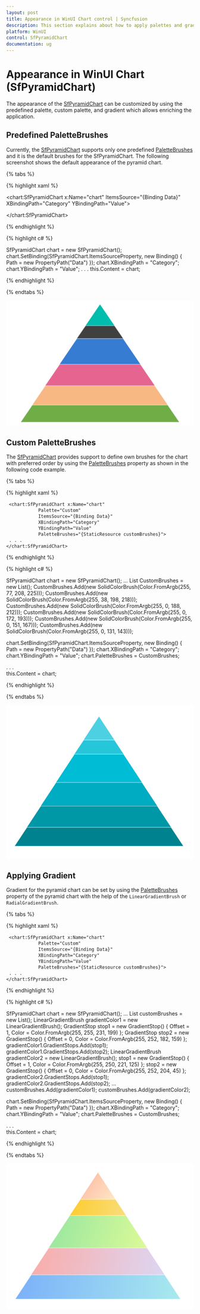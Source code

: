 ```yaml
---
layout: post
title: Appearance in WinUI Chart control | Syncfusion
description: This section explains about how to apply palettes and gradient in the Syncfusion WinUI Chart(SfPyramidChart) control.
platform: WinUI
control: SfPyramidChart
documentation: ug
---
```


# Appearance in WinUI Chart (SfPyramidChart)

The appearance of the [SfPyramidChart](https://help.syncfusion.com/cr/winui/Syncfusion.UI.Xaml.Charts.SfPyramidChart.html) can be customized by using the predefined palette, custom palette, and gradient which allows enriching the application.

## Predefined PaletteBrushes

Currently, the [SfPyramidChart](https://help.syncfusion.com/cr/winui/Syncfusion.UI.Xaml.Charts.SfPyramidChart.html) supports only one predefined [PaletteBrushes]() and it is the default brushes for the SfPyramidChart. The following screenshot shows the default appearance of the pyramid chart.

{% tabs %}

{% highlight xaml %}

<chart:SfPyramidChart x:Name="chart" 
                ItemsSource="{Binding Data}" 
                XBindingPath="Category"
                YBindingPath="Value">

</chart:SfPyramidChart>

{% endhighlight %}

{% highlight c# %}

SfPyramidChart chart = new SfPyramidChart();
chart.SetBinding(SfPyramidChart.ItemsSourceProperty, new Binding() { Path = new PropertyPath("Data") });
chart.XBindingPath = "Category";
chart.YBindingPath = "Value";
. . .
this.Content = chart;

{% endhighlight %}

{% endtabs %}

![Predefined palette in WinUI Chart](Appearance_images/WinUI_chart_predefined_palette.png)

## Custom PaletteBrushes

The [SfPyramidChart](https://help.syncfusion.com/cr/winui/Syncfusion.UI.Xaml.Charts.SfPyramidChart.html) provides support to define own brushes for the chart with preferred order by using the [PaletteBrushes]() property as shown in the following code example.

{% tabs %}

{% highlight xaml %}

<Grid>
    <Grid.Resources>
        <BrushCollection x:Key="customBrushes">
            <SolidColorBrush Color="#4dd0e1"/>
            <SolidColorBrush Color="#26c6da"/>
            <SolidColorBrush Color="#00bcd4"/>
            <SolidColorBrush Color="#00acc1"/>
            <SolidColorBrush Color="#0097a7"/>
            <SolidColorBrush Color="#00838f"/>
        </BrushCollection>
    </Grid.Resources>

     <chart:SfPyramidChart x:Name="chart" 
                Palette="Custom" 
                ItemsSource="{Binding Data}" 
                XBindingPath="Category"
                YBindingPath="Value"
                PaletteBrushes="{StaticResource customBrushes}">
     . . .
    </chart:SfPyramidChart>
</Grid>
{% endhighlight %}

{% highlight c# %}

SfPyramidChart chart = new SfPyramidChart();
...
List<Brush> CustomBrushes = new List<Brush>();
CustomBrushes.Add(new SolidColorBrush(Color.FromArgb(255, 77, 208, 225)));
CustomBrushes.Add(new SolidColorBrush(Color.FromArgb(255, 38, 198, 218)));
CustomBrushes.Add(new SolidColorBrush(Color.FromArgb(255, 0, 188, 212)));
CustomBrushes.Add(new SolidColorBrush(Color.FromArgb(255, 0, 172, 193)));
CustomBrushes.Add(new SolidColorBrush(Color.FromArgb(255, 0, 151, 167)));
CustomBrushes.Add(new SolidColorBrush(Color.FromArgb(255, 0, 131, 143)));

chart.SetBinding(SfPyramidChart.ItemsSourceProperty, new Binding() { Path = new PropertyPath("Data") });
chart.XBindingPath = "Category";
chart.YBindingPath = "Value";
chart.PaletteBrushes = CustomBrushes;

. . .            
this.Content = chart;

{% endhighlight %}

{% endtabs %}

![Custom palette in WinUI Chart](Appearance_images/WinUI_chart_custom_palette.png)

## Applying Gradient

Gradient for the pyramid chart can be set by using the [PaletteBrushes]() property of the pyramid chart with the help of the `LinearGradientBrush` or `RadialGradientBrush`.

{% tabs %}

{% highlight xaml %}

<Grid>
    <Grid.Resources>
        <BrushCollection x:Key="customBrushes">
            <LinearGradientBrush>
                    <GradientStop Offset="1" Color="#FFE7C7" />
                    <GradientStop Offset="0" Color="#FCB69F" />
                </LinearGradientBrush>
                <LinearGradientBrush>
                    <GradientStop Offset="1" Color="#fadd7d" />
                    <GradientStop Offset="0" Color="#fccc2d" />
                </LinearGradientBrush>
                <LinearGradientBrush>
                    <GradientStop Offset="1" Color="#DCFA97" />
                    <GradientStop Offset="0" Color="#96E6A1" />
                </LinearGradientBrush>
                <LinearGradientBrush>
                    <GradientStop Offset="1" Color="#DDD6F3" />
                    <GradientStop Offset="0" Color="#FAACA8" />
                </LinearGradientBrush>
                <LinearGradientBrush>
                    <GradientStop Offset="1" Color="#A8EAEE" />
                    <GradientStop Offset="0" Color="#7BB0F9" />
                </LinearGradientBrush>
        </BrushCollection>
    </Grid.Resources>

     <chart:SfPyramidChart x:Name="chart" 
                Palette="Custom" 
                ItemsSource="{Binding Data}" 
                XBindingPath="Category"
                YBindingPath="Value"
                PaletteBrushes="{StaticResource customBrushes}">
     . . .
    </chart:SfPyramidChart>
</Grid>
{% endhighlight %}

{% highlight c# %}

SfPyramidChart chart = new SfPyramidChart();
...
List<Brush> customBrushes = new List<Brush>();
LinearGradientBrush gradientColor1 = new LinearGradientBrush();
GradientStop stop1 = new GradientStop() { Offset = 1, Color = Color.FromArgb(255, 255, 231, 199) };
GradientStop stop2 = new GradientStop() { Offset = 0, Color = Color.FromArgb(255, 252, 182, 159) };
gradientColor1.GradientStops.Add(stop1);
gradientColor1.GradientStops.Add(stop2);
LinearGradientBrush gradientColor2 = new LinearGradientBrush();
stop1 = new GradientStop() { Offset = 1, Color = Color.FromArgb(255, 250, 221, 125) };
stop2 = new GradientStop() { Offset = 0, Color = Color.FromArgb(255, 252, 204, 45) };
gradientColor2.GradientStops.Add(stop1);
gradientColor2.GradientStops.Add(stop2);
...
customBrushes.Add(gradientColor1);
customBrushes.Add(gradientColor2);

chart.SetBinding(SfPyramidChart.ItemsSourceProperty, new Binding() { Path = new PropertyPath("Data") });
chart.XBindingPath = "Category";
chart.YBindingPath = "Value";
chart.PaletteBrushes = CustomBrushes;

. . .            
this.Content = chart;

{% endhighlight %}

{% endtabs %}

![Gradient support in WinUI Chart](Appearance_images/WinUI_chart_gradient_color.png)
